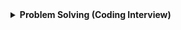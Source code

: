 <details>
<summary><strong>Problem Solving (Coding Interview)</strong></summary>

### 1- Sliding Window Problems
<details>
<summary><strong>1.1- Fixed Length Window Problems</strong></summary>
Content here.
</details>

<details>
<summary><strong>1.2- Minimum Length Window Problems</strong></summary>
Content here.
</details>

<details>
<summary><strong>1.3- Maximum Length Window Problems</strong></summary>
Content here.
</details>

---

### 2- Dynamic Programming Problems
<details>
<summary>Content</summary>
Content here.
</details>

---

### 3- Graph Problems (DFS, BFS, Topological Sort-DAG, Union-Find)

<details>
<summary><strong>3.1- Connected Nodes (Pointers) Problems</strong></summary>

* **Leetcode: 133. Clone Graph**: (Medium)

</details>

<details>
<summary><strong>3.2- Grid Problems</strong></summary>

#### 3.2.1- Grid Problems (Try All Nodes)
* **Leetcode: 79. Word Search**: (Medium)
* **Leetcode: 200. Number of Islands**:  (Medium)

#### 3.2.2- Grid Problems (Simultaneous Start)
* **Leetcode: 286. Walls and Gates**: (Medium)
* **Leetcode: 994. Rotting Oranges**:  (Medium)

</details>

<details>
<summary><strong>3.3- Word Problems (Need to Construct Graph from the problem statement)</strong></summary>

##### 3.3.1- Word Problems - Topological Sort (DAG)
* **Leetcode: 207. Course Schedule**: (Medium)  
* **Leetcode: 269. Alien Dictionary**: (Hard)

</details>

</details>
